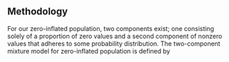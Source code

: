 ## Methodology

For our zero-inflated population, two components exist; one consisting solely of a proportion of zero values and a second component of nonzero values that adheres to some probability distribution. The
two-component mixture model for zero-inflated population is defined by

